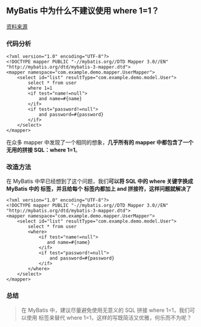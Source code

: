 ## MyBatis 中为什么不建议使用 where 1=1？

[资料来源](https://www.toutiao.com/a7030413705188065796/)

### 代码分析

~~~~
<?xml version="1.0" encoding="UTF-8"?>
<!DOCTYPE mapper PUBLIC "-//mybatis.org//DTD Mapper 3.0//EN" "http://mybatis.org/dtd/mybatis-3-mapper.dtd">
<mapper namespace="com.example.demo.mapper.UserMapper">
    <select id="list" resultType="com.example.demo.model.User">
        select * from user
        where 1=1
        <if test="name!=null">
            and name=#{name}
        </if>
        <if test="password!=null">
            and password=#{password}
        </if>
    </select>
</mapper>
~~~~

在众多 mapper 中发现了一个相同的想象，**几乎所有的 mapper 中都包含了一个无用的拼接 SQL：where 1=1**。

### 改造方法

在 MyBatis 中早已经想到了这个问题，我们**可以将 SQL 中的 where 关键字换成 MyBatis 中的 标签，并且给每个 标签内都加上 and 拼接符，这样问题就解决了**

~~~~
<?xml version="1.0" encoding="UTF-8"?>
<!DOCTYPE mapper PUBLIC "-//mybatis.org//DTD Mapper 3.0//EN" "http://mybatis.org/dtd/mybatis-3-mapper.dtd">
<mapper namespace="com.example.demo.mapper.UserMapper">
    <select id="list" resultType="com.example.demo.model.User">
        select * from user
        <where>
            <if test="name!=null">
               and name=#{name}
            </if>
            <if test="password!=null">
                and password=#{password}
            </if>
        </where>
    </select>
</mapper>
~~~~

### 总结

> 在 MyBatis 中，建议尽量避免使用无意义的 SQL 拼接 where 1=1，我们可以使用 标签来替代 where 1=1，这样的写既简洁又优雅，何乐而不为呢？